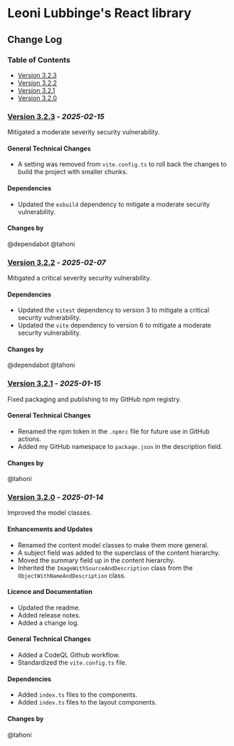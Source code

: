 # Leoni Lubbinge's React library
## Change Log

### Table of Contents
- [Version 3.2.3](#version-323---_2025-02-15_)
- [Version 3.2.2](#version-322---_2025-02-07_)
- [Version 3.2.1](#version-321---_2025-01-15_)
- [Version 3.2.0](#version-320---_2025-01-14_)

### [Version 3.2.3](https://github.com/tahoni/template-react/releases/tag/version-3.2.2) - _2025-02-15_
Mitigated a moderate severity security vulnerability.<br/>

#### General Technical Changes
- A setting was removed from `vite.config.ts` to roll back the changes to build the project with smaller chunks.

#### Dependencies
- Updated the `esbuild` dependency to mitigate a moderate security vulnerability.

#### Changes by
@dependabot
@tahoni

### [Version 3.2.2](https://github.com/tahoni/template-react/releases/tag/version-3.2.1) - _2025-02-07_
Mitigated a critical severity security vulnerability.<br/>

#### Dependencies
- Updated the `vitest` dependency to version 3 to mitigate a critical security vulnerability.
- Updated the `vite` dependency to version 6 to mitigate a moderate security vulnerability.

#### Changes by
@dependabot
@tahoni

### [Version 3.2.1](https://github.com/tahoni/template-react/releases/tag/version-3.2.1) - _2025-01-15_
Fixed packaging and publishing to my GitHub npm registry.<br/>

#### General Technical Changes
- Renamed the npm token in the `.npmrc` file for future use in GitHub actions.
- Added my GitHub namespace to `package.json` in the description field.

#### Changes by
@tahoni

### [Version 3.2.0](https://github.com/tahoni/template-react/releases/tag/version-3.2.0) - _2025-01-14_
Improved the model classes.<br/>

#### Enhancements and Updates
- Renamed the content model classes to make them more general.
- A subject field was added to the superclass of the content hierarchy. 
- Moved the summary field up in the content hierarchy.
- Inherited the `ImageWithSourceAndDescription` class from the `ObjectWithNameAndDescription` class. 

#### Licence and Documentation
- Updated the readme.
- Added release notes.
- Added a change log.

#### General Technical Changes
- Added a CodeQL Github workflow.
- Standardized the `vite.config.ts` file.

#### Dependencies
- Added `index.ts` files to the components.
- Added `index.ts` files to the layout components.

#### Changes by
@tahoni
